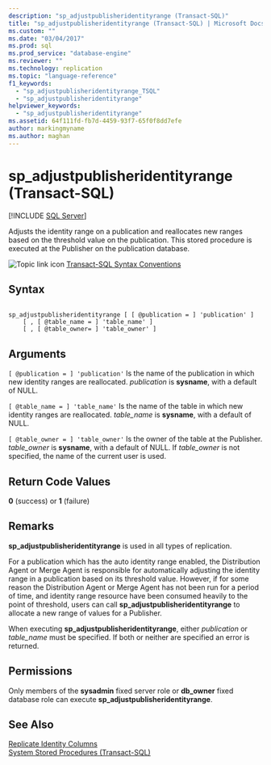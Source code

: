 ```yaml
---
description: "sp_adjustpublisheridentityrange (Transact-SQL)"
title: "sp_adjustpublisheridentityrange (Transact-SQL) | Microsoft Docs"
ms.custom: ""
ms.date: "03/04/2017"
ms.prod: sql
ms.prod_service: "database-engine"
ms.reviewer: ""
ms.technology: replication
ms.topic: "language-reference"
f1_keywords: 
  - "sp_adjustpublisheridentityrange_TSQL"
  - "sp_adjustpublisheridentityrange"
helpviewer_keywords: 
  - "sp_adjustpublisheridentityrange"
ms.assetid: 64f111fd-fb7d-4459-93f7-65f0f8dd7efe
author: markingmyname
ms.author: maghan
---
```

# sp_adjustpublisheridentityrange (Transact-SQL)
[!INCLUDE [SQL Server](../../includes/applies-to-version/sqlserver.md)]

  Adjusts the identity range on a publication and reallocates new ranges based on the threshold value on the publication. This stored procedure is executed at the Publisher on the publication database.  
  
 ![Topic link icon](../../database-engine/configure-windows/media/topic-link.gif "Topic link icon") [Transact-SQL Syntax Conventions](../../t-sql/language-elements/transact-sql-syntax-conventions-transact-sql.md)  
  
## Syntax  
  
```  
  
sp_adjustpublisheridentityrange [ [ @publication = ] 'publication' ]  
    [ , [ @table_name = ] 'table_name' ]  
    [ , [ @table_owner= ] 'table_owner' ]  
```  
  
## Arguments  
`[ @publication = ] 'publication'`
 Is the name of the publication in which new identity ranges are reallocated. *publication* is **sysname**, with a default of NULL.  
  
`[ @table_name = ] 'table_name'`
 Is the name of the table in which new identity ranges are reallocated. *table_name* is **sysname**, with a default of NULL.  
  
`[ @table_owner = ] 'table_owner'`
 Is the owner of the table at the Publisher. *table_owner* is **sysname**, with a default of NULL. If *table_owner* is not specified, the name of the current user is used.  
  
## Return Code Values  
 **0** (success) or **1** (failure)  
  
## Remarks  
 **sp_adjustpublisheridentityrange** is used in all types of replication.  
  
 For a publication which has the auto identity range enabled, the Distribution Agent or Merge Agent is responsible for automatically adjusting the identity range in a publication based on its threshold value. However, if for some reason the Distribution Agent or Merge Agent has not been run for a period of time, and identity range resource have been consumed heavily to the point of threshold, users can call **sp_adjustpublisheridentityrange** to allocate a new range of values for a Publisher.  
  
 When executing **sp_adjustpublisheridentityrange**, either *publication* or *table_name* must be specified. If both or neither are specified an error is returned.  
  
## Permissions  
 Only members of the **sysadmin** fixed server role or **db_owner** fixed database role can execute **sp_adjustpublisheridentityrange**.  
  
## See Also  
 [Replicate Identity Columns](../../relational-databases/replication/publish/replicate-identity-columns.md)   
 [System Stored Procedures &#40;Transact-SQL&#41;](../../relational-databases/system-stored-procedures/system-stored-procedures-transact-sql.md)  
  
  

